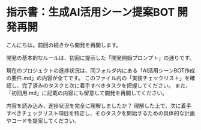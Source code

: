 # 指示書：生成AI活用シーン提案BOT 開発再開

こんにちは。前回の続きから開発を再開します。

開発の基本的なルールは、初回に提示した「開発開始プロンプト」の通りです。

現在のプロジェクトの進捗状況は、同フォルダ内にある「AI活用シーンBOT作成の要件.md」の内容が全てです。
このファイル内の「実装チェックリスト」を確認し、完了済みのタスクと次に着手すべきタスクを把握してください。
また、「初回用.md」に記載の内容にも留意して開発を再開してください。

内容を読み込み、進捗状況を完全に理解しましたか？
理解した上で、次に着手すべきチェックリスト項目を特定し、そのタスクを開始するための具体的な計画やコードを提案してください。